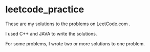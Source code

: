 # leetcode_practice
These are my solutions to the problems on LeetCode.com .

I used C++ and JAVA to write the solutions. 

For some problems, I wrote two or more solutions to one problem.
